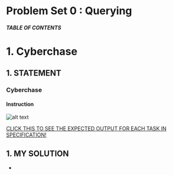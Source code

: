 # Problem Set 0 : Querying

##### TABLE OF CONTENTS



# 1. Cyberchase
## 1. STATEMENT
### Cyberchase
#### Instruction
![alt text](<Problem Set 0/Images/cyberchase instructions.png>)

[CLICK THIS TO SEE THE EXPECTED OUTPUT FOR EACH TASK IN SPECIFICATION!](<Problem Set 0/cyberchase_expected_output.txt>)

## 1. MY SOLUTION
- []()